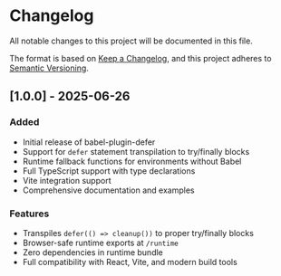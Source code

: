 # Changelog

All notable changes to this project will be documented in this file.

The format is based on [Keep a Changelog](https://keepachangelog.com/en/1.0.0/),
and this project adheres to [Semantic Versioning](https://semver.org/spec/v2.0.0.html).

## [1.0.0] - 2025-06-26

### Added
- Initial release of babel-plugin-defer
- Support for `defer` statement transpilation to try/finally blocks
- Runtime fallback functions for environments without Babel
- Full TypeScript support with type declarations
- Vite integration support
- Comprehensive documentation and examples

### Features
- Transpiles `defer(() => cleanup())` to proper try/finally blocks
- Browser-safe runtime exports at `/runtime`
- Zero dependencies in runtime bundle
- Full compatibility with React, Vite, and modern build tools
